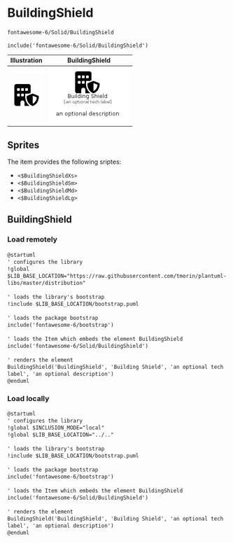 # BuildingShield


```text
fontawesome-6/Solid/BuildingShield
```

```text
include('fontawesome-6/Solid/BuildingShield')
```



| Illustration | BuildingShield |
| :---: | :---: |
| ![illustration for Illustration](../../fontawesome-6/Solid/BuildingShield.png) | ![illustration for BuildingShield](../../fontawesome-6/Solid/BuildingShield.Local.png) |



## Sprites
The item provides the following sriptes:

- `<$BuildingShieldXs>`
- `<$BuildingShieldSm>`
- `<$BuildingShieldMd>`
- `<$BuildingShieldLg>`





## BuildingShield

### Load remotely
```plantuml
@startuml
' configures the library
!global $LIB_BASE_LOCATION="https://raw.githubusercontent.com/tmorin/plantuml-libs/master/distribution"

' loads the library's bootstrap
!include $LIB_BASE_LOCATION/bootstrap.puml

' loads the package bootstrap
include('fontawesome-6/bootstrap')

' loads the Item which embeds the element BuildingShield
include('fontawesome-6/Solid/BuildingShield')

' renders the element
BuildingShield('BuildingShield', 'Building Shield', 'an optional tech label', 'an optional description')
@enduml
```

### Load locally
```plantuml
@startuml
' configures the library
!global $INCLUSION_MODE="local"
!global $LIB_BASE_LOCATION="../.."

' loads the library's bootstrap
!include $LIB_BASE_LOCATION/bootstrap.puml

' loads the package bootstrap
include('fontawesome-6/bootstrap')

' loads the Item which embeds the element BuildingShield
include('fontawesome-6/Solid/BuildingShield')

' renders the element
BuildingShield('BuildingShield', 'Building Shield', 'an optional tech label', 'an optional description')
@enduml
```

